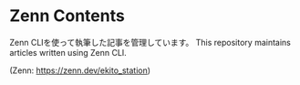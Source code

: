 # Zenn Contents
Zenn CLIを使って執筆した記事を管理しています。
This repository maintains articles written using Zenn CLI.

(Zenn: https://zenn.dev/ekito_station)
